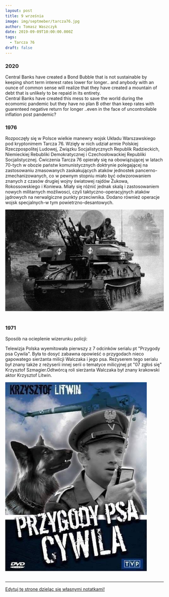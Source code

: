 ```yaml
---
layout: post
title: 9 września
image: img/septmeber/tarcza76.jpg
author: Tomasz Waszczyk
date: 2019-09-09T10:00:00.000Z
tags:
  - Tarcza 76
draft: false
---
```


### 2020

Central Banks have created a  Bond Bubble that is not sustainable by keeping short term interest rates  lower for longer.. and anybody with an ounce of common sense will  realize that they have created a mountain of debt that is unlikely to be  repaid in its entirety.  
Central Banks have created this mess  to save the world during the ecomomic pandemic but they have no plan B  other than keep rates with guarenteed  negative return  for longer  ..even in the face of  uncontrollable inflation post pandemic?

### 1976

Rozpoczęły się w Polsce wielkie manewry wojsk Układu Warszawskiego pod kryptonimem Tarcza 76.
Wzięły w nich udział armie Polskiej Rzeczpospolitej Ludowej, Związku Socjalistycznych Republik Radzieckich, Niemieckiej Rebubliki Demokratycznej i Czechosłowackiej Republiki Socjalistycznej.
Ćwiczenia Tarcza 76 opierały się na obowiązującej w latach 70-tych w obozie państw komunistycznych doktrynie polegającej na zastosowaniu zmasowanych zaskakujących ataków jednostek pancerno- zmechanizowanych, co w pewnym stopniu miało być odwzorowaniem znanych z czasów drugiej wojny światowej rajdów Żukowa, Rokossowskiego i Koniewa. Miały się różnić jednak skalą i zastosowaniem nowych militarnych możliwosci, czyli taktyczno-operacyjnych ataków jądrowych na nerwalgiczne punkty przeciwnika. Dodano również operacje wojsk specjalnych-w tym powietrzno-desantowych.

<img src="./img/september/tarcza76.jpg"><br><br>

### 1971

Sposób na ocieplenie wizerunku policji:

Telewizja Polska wyemitowała pierwszy z 7 odcinków serialu pt "Przygody psa Cywila".
Była to dosyć zabawna opowieść o przygodach nieco gapowatego sierżanta milicji Walczaka i jego psa. Reżyserem tego serialu był znany także z reżyserii innej serii o tematyce milicyjnej pt "07 zgłoś się" Krzysztof Szmagier.Odtwórcą roli sierżanta Walczaka był znany krakowski aktor Krzysztof Litwin.

<img src="./img/september/piescywil.jpg"><br><br>

---

<a href="https://github.com/TomaszWaszczyk/historia.waszczyk.com/edit/master/src/content/september-9.md" target="_blank">Edytuj tę stronę dzieląc się własnymi notatkami!</a>
